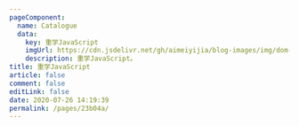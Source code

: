 ```yaml
---
pageComponent: 
  name: Catalogue
  data: 
    key: 重学JavaScript
    imgUrl: https://cdn.jsdelivr.net/gh/aimeiyijia/blog-images/img/dom-img.png
    description: 重学JavaScript。
title: 重学JavaScript
article: false
comment: false
editLink: false
date: 2020-07-26 14:19:39
permalink: /pages/23b04a/
---
```

